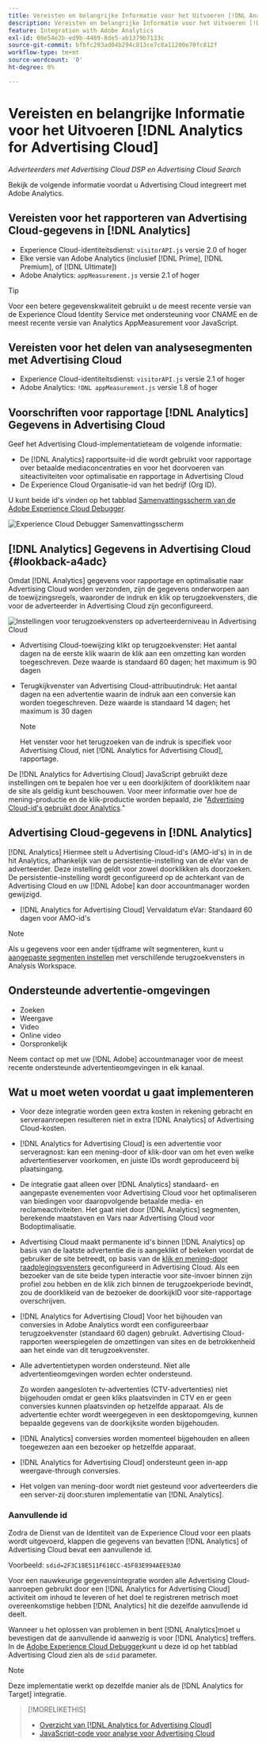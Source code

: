 ```yaml
---
title: Vereisten en belangrijke Informatie voor het Uitvoeren [!DNL Analytics for Advertising Cloud]
description: Vereisten en belangrijke Informatie voor het Uitvoeren [!DNL Analytics for Advertising Cloud]
feature: Integration with Adobe Analytics
exl-id: 08e54e2b-ed9b-4489-8de5-ab1379b7133c
source-git-commit: bfbfc293ad04b294c813ce7c8a11200e70fc812f
workflow-type: tm+mt
source-wordcount: '0'
ht-degree: 0%

---
```


# Vereisten en belangrijke Informatie voor het Uitvoeren [!DNL Analytics for Advertising Cloud]

*Adverteerders met Advertising Cloud DSP en Advertising Cloud Search*

Bekijk de volgende informatie voordat u Advertising Cloud integreert met Adobe Analytics.

## Vereisten voor het rapporteren van Advertising Cloud-gegevens in [!DNL Analytics]

* Experience Cloud-identiteitsdienst: `visitorAPI.js` versie 2.0 of hoger
* Elke versie van Adobe Analytics (inclusief [!DNL Prime], [!DNL Premium], of [!DNL Ultimate])
* Adobe Analytics: `appMeasurement.js` versie 2.1 of hoger

>[!TIP]
>
>Voor een betere gegevenskwaliteit gebruikt u de meest recente versie van de Experience Cloud Identity Service met ondersteuning voor CNAME en de meest recente versie van Analytics AppMeasurement voor JavaScript.

## Vereisten voor het delen van analysesegmenten met Advertising Cloud

* Experience Cloud-identiteitsdienst: `visitorAPI.js` versie 2.1 of hoger
* Adobe Analytics: `!DNL appMeasurement.js` versie 1.8 of hoger

## Voorschriften voor rapportage [!DNL Analytics] Gegevens in Advertising Cloud

Geef het Advertising Cloud-implementatieteam de volgende informatie:

* De [!DNL Analytics] rapportsuite-id die wordt gebruikt voor rapportage over betaalde mediaconcentraties en voor het doorvoeren van siteactiviteiten voor optimalisatie en rapportage in Advertising Cloud
* De Experience Cloud Organisatie-id van het bedrijf (Org ID).

U kunt beide id&#39;s vinden op het tabblad [Samenvattingsscherm van de Adobe Experience Cloud Debugger](https://experienceleague.adobe.com/docs/debugger/using/run-debugger.html).

![Experience Cloud Debugger Samenvattingsscherm](/help/integrations/assets/a4adc-debugger-summary.png)

## [!DNL Analytics] Gegevens in Advertising Cloud {#lookback-a4adc}

Omdat [!DNL Analytics] gegevens voor rapportage en optimalisatie naar Advertising Cloud worden verzonden, zijn de gegevens onderworpen aan de toewijzingsregels, waaronder de indruk en klik op terugzoekvensters, die voor de adverteerder in Advertising Cloud zijn geconfigureerd.

![Instellingen voor terugzoekvensters op adverteerderniveau in Advertising Cloud](/help/integrations/assets/a4adc-lookbacks.png)

* Advertising Cloud-toewijzing klikt op terugzoekvenster: Het aantal dagen na de eerste klik waarin de klik aan een omzetting kan worden toegeschreven. Deze waarde is standaard 60 dagen; het maximum is 90 dagen
* Terugkijkvenster van Advertising Cloud-attribuutindruk: Het aantal dagen na een advertentie waarin de indruk aan een conversie kan worden toegeschreven. Deze waarde is standaard 14 dagen; het maximum is 30 dagen

   >[!NOTE]
   >
   > Het venster voor het terugzoeken van de indruk is specifiek voor Advertising Cloud, niet [!DNL Analytics for Advertising Cloud], rapportage.

De [!DNL Analytics for Advertising Cloud] JavaScript gebruikt deze instellingen om te bepalen hoe ver u een doorkijkitem of doorklikitem naar de site als geldig kunt beschouwen. Voor meer informatie over hoe de mening-productie en de klik-productie worden bepaald, zie &quot;[Advertising Cloud-id&#39;s gebruikt door Analytics](ids.md).&quot;

## Advertising Cloud-gegevens in [!DNL Analytics]

[!DNL Analytics] Hiermee stelt u Advertising Cloud-id&#39;s (AMO-id&#39;s) in in de hit Analytics, afhankelijk van de persistentie-instelling van de eVar van de adverteerder. Deze instelling geldt voor zowel doorklikken als doorzoeken. De persistentie-instelling wordt geconfigureerd op de achterkant van de Advertising Cloud en uw [!DNL Adobe] kan door accountmanager worden gewijzigd.

* [!DNL Analytics for Advertising Cloud] Vervaldatum eVar: Standaard 60 dagen voor AMO-id&#39;s

>[!NOTE]
>
>Als u gegevens voor een ander tijdframe wilt segmenteren, kunt u [aangepaste segmenten instellen](https://experienceleague.adobe.com/docs/analytics/components/segmentation/segmentation-workflow/seg-build.html) met verschillende terugzoekvensters in Analysis Workspace.

## Ondersteunde advertentie-omgevingen

* Zoeken
* Weergave
* Video
* Online video
* Oorspronkelijk

Neem contact op met uw [!DNL Adobe] accountmanager voor de meest recente ondersteunde advertentieomgevingen in elk kanaal.

## Wat u moet weten voordat u gaat implementeren

* Voor deze integratie worden geen extra kosten in rekening gebracht en serveraanroepen resulteren niet in extra [!DNL Analytics] of Advertising Cloud-kosten.

* [!DNL Analytics for Advertising Cloud] is een advertentie voor serveragnost: kan een mening-door of klik-door van om het even welke advertentieserver voorkomen, en juiste IDs wordt geproduceerd bij plaatsingang.

* De integratie gaat alleen over [!DNL Analytics] standaard- en aangepaste evenementen voor Advertising Cloud voor het optimaliseren van biedingen voor daaropvolgende betaalde media- en reclameactiviteiten. Het gaat niet door [!DNL Analytics] segmenten, berekende maatstaven en Vars naar Advertising Cloud voor Bodoptimalisatie.

* Advertising Cloud maakt permanente id&#39;s binnen [!DNL Analytics] op basis van de laatste advertentie die is aangeklikt of bekeken voordat de gebruiker de site betreedt, op basis van de [klik en mening-door raadplegingsvensters](#lookback-a4adc) geconfigureerd in Advertising Cloud. Als een bezoeker van de site beide typen interactie voor site-invoer binnen zijn profiel zou hebben en de klik zich binnen de terugzoekperiode bevindt, zou de doorklikeid van de bezoeker de doorkijkID voor site-rapportage overschrijven.

* [!DNL Analytics for Advertising Cloud] Voor het bijhouden van conversies in Adobe Analytics wordt een configureerbaar terugzoekvenster (standaard 60 dagen) gebruikt. Advertising Cloud-rapporten weerspiegelen de omzettingen van sites en de betrokkenheid aan het einde van dit terugzoekvenster.

* Alle advertentietypen worden ondersteund. Niet alle advertentieomgevingen worden echter ondersteund.

   Zo worden aangesloten tv-advertenties (CTV-advertenties) niet bijgehouden omdat er geen kliks plaatsvinden in CTV en er geen conversies kunnen plaatsvinden op hetzelfde apparaat. Als de advertentie echter wordt weergegeven in een desktopomgeving, kunnen bepaalde gegevens van de doorkijksite worden bijgehouden.

* [!DNL Analytics] conversies worden momenteel bijgehouden en alleen toegewezen aan een bezoeker op hetzelfde apparaat.

* [!DNL Analytics for Advertising Cloud] ondersteunt geen in-app weergave-through conversies.

* Het volgen van mening-door wordt niet gesteund voor adverteerders die een server-zij door:sturen implementatie van [!DNL Analytics].

### Aanvullende id

Zodra de Dienst van de Identiteit van de Experience Cloud voor een plaats wordt uitgevoerd, klappen die gegevens van bevatten [!DNL Analytics] of Advertising Cloud bevat een aanvullende id.

Voorbeeld: `sdid=2F3C18E511F618CC-45F83E994AEE93A0`

Voor een nauwkeurige gegevensintegratie worden alle Advertising Cloud-aanroepen gebruikt door een [!DNL Analytics for Advertising Cloud] activiteit om inhoud te leveren of het doel te registreren metrisch moet overeenkomstige hebben [!DNL Analytics] hit die dezelfde aanvullende id deelt.

Wanneer u het oplossen van problemen in bent [!DNL Analytics]moet u bevestigen dat de aanvullende id aanwezig is voor [!DNL Analytics] treffers. In de [Adobe Experience Cloud Debugger](https://experienceleague.adobe.com/docs/debugger/using/experience-cloud-debugger.html)kunt u deze id op het tabblad Advertising Cloud zien als de `sdid` parameter.

>[!NOTE]
>
> Deze implementatie werkt op dezelfde manier als de [!DNL Analytics for Target] integratie.

>[!MORELIKETHIS]
>
>* [Overzicht van [!DNL Analytics for Advertising Cloud]](overview.md)
>* [JavaScript-code voor analyse voor Advertising Cloud](/help/integrations/analytics/javascript.md)

